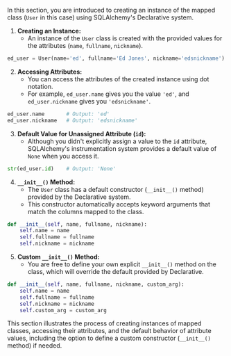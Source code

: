 In this section, you are introduced to creating an instance of the mapped class (`User` in this case) using SQLAlchemy's Declarative system.

1. **Creating an Instance:**
   - An instance of the `User` class is created with the provided values for the attributes (`name`, `fullname`, `nickname`).

```python
ed_user = User(name='ed', fullname='Ed Jones', nickname='edsnickname')
```

2. **Accessing Attributes:**
   - You can access the attributes of the created instance using dot notation.
   - For example, `ed_user.name` gives you the value `'ed'`, and `ed_user.nickname` gives you `'edsnickname'`.

```python
ed_user.name       # Output: 'ed'
ed_user.nickname   # Output: 'edsnickname'
```

3. **Default Value for Unassigned Attribute (`id`):**
   - Although you didn't explicitly assign a value to the `id` attribute, SQLAlchemy's instrumentation system provides a default value of `None` when you access it.

```python
str(ed_user.id)    # Output: 'None'
```

4. **`__init__()` Method:**
   - The `User` class has a default constructor (`__init__()` method) provided by the Declarative system.
   - This constructor automatically accepts keyword arguments that match the columns mapped to the class.

```python
def __init__(self, name, fullname, nickname):
    self.name = name
    self.fullname = fullname
    self.nickname = nickname
```

5. **Custom `__init__()` Method:**
   - You are free to define your own explicit `__init__()` method on the class, which will override the default provided by Declarative.

```python
def __init__(self, name, fullname, nickname, custom_arg):
    self.name = name
    self.fullname = fullname
    self.nickname = nickname
    self.custom_arg = custom_arg
```

This section illustrates the process of creating instances of mapped classes, accessing their attributes, and the default behavior of attribute values, including the option to define a custom constructor (`__init__()` method) if needed.
